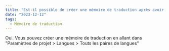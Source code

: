 ```yaml
---
title: "Est-il possible de créer une mémoire de traduction après avoir terminé de configurer une traduction ou un projet sans avoir à recommencer ?"
date: "2023-12-12"
tags:
  - Mémoire de traduction
---
```


Oui. Vous pouvez créer une mémoire de traduction en allant dans "Paramètres de projet > Langues > Touts les paires de langues"
